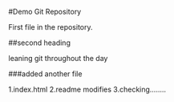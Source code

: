 #Demo Git Repository

First file in the repository.

##second heading

leaning git throughout the day

###added another file 

1.index.html
2.readme modifies
3.checking........

